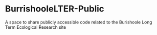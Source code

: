 # BurrishooleLTER-Public
A space to share publicly accessible code related to the Burishoole Long Term Ecological Research site
